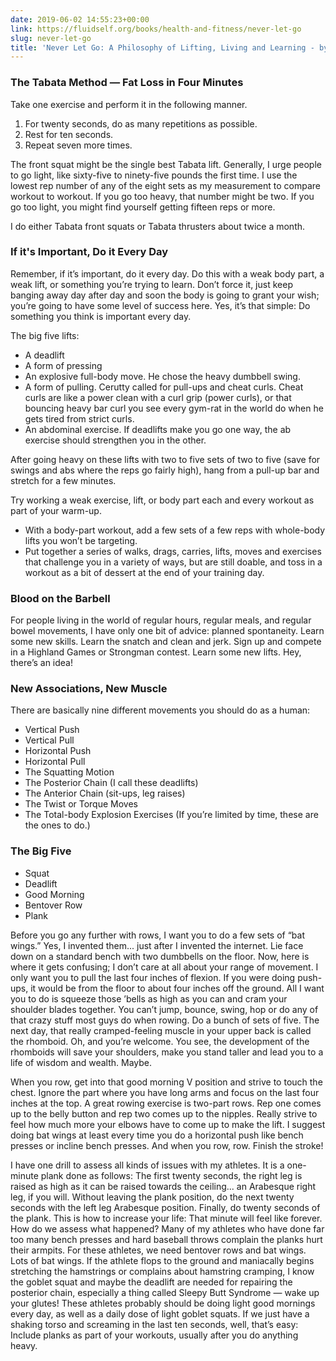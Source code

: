 ```yaml
---
date: 2019-06-02 14:55:23+00:00
link: https://fluidself.org/books/health-and-fitness/never-let-go
slug: never-let-go
title: 'Never Let Go: A Philosophy of Lifting, Living and Learning - by Dan John'
---
```


### The Tabata Method — Fat Loss in Four Minutes

Take one exercise and perform it in the following manner.  
1. For twenty seconds, do as many repetitions as possible.
2. Rest for ten seconds. 
3. Repeat seven more times.

The front squat might be the single best Tabata lift. Generally, I urge people to go light, like sixty-five to ninety-five pounds the first time. I use the lowest rep number of any of the eight sets as my measurement to compare workout to workout. If you go too heavy, that number might be two. If you go too light, you might find yourself getting fifteen reps or more.

I do either Tabata front squats or Tabata thrusters about twice a month.

### If it's Important, Do it Every Day

Remember, if it’s important, do it every day. Do this with a weak body part, a weak lift, or something you’re trying to learn. Don’t force it, just keep banging away day after day and soon the body is going to grant your wish; you’re going to have some level of success here. Yes, it’s that simple: Do something you think is important every day.

The big five lifts:  
- A deadlift
- A form of pressing
- An explosive full-body move. He chose the heavy dumbbell swing.
- A form of pulling. Cerutty called for pull-ups and cheat curls. Cheat curls are like a power clean with a curl grip (power curls), or that bouncing heavy bar curl you see every gym-rat in the world do when he gets tired from strict curls.
- An abdominal exercise. If deadlifts make you go one way, the ab exercise should strengthen you in the other.

After going heavy on these lifts with two to five sets of two to five (save for swings and abs where the reps go fairly high), hang from a pull-up bar and stretch for a few minutes.

Try working a weak exercise, lift, or body part each and every workout as part of your warm-up.  
- With a body-part workout, add a few sets of a few reps with whole-body lifts you won’t be targeting.
- Put together a series of walks, drags, carries, lifts, moves and exercises that challenge you in a variety of ways, but are still doable, and toss in a workout as a bit of dessert at the end of your training day.

### Blood on the Barbell

For people living in the world of regular hours, regular meals, and regular bowel movements, I have only one bit of advice: planned spontaneity. Learn some new skills. Learn the snatch and clean and jerk. Sign up and compete in a Highland Games or Strongman contest. Learn some new lifts. Hey, there’s an idea!

### New Associations, New Muscle

There are basically nine different movements you should do as a human:  
- Vertical Push
- Vertical Pull
- Horizontal Push
- Horizontal Pull
- The Squatting Motion
- The Posterior Chain (I call these deadlifts)
- The Anterior Chain (sit-ups, leg raises)
- The Twist or Torque Moves
- The Total-body Explosion Exercises (If you’re limited by time, these are the ones to do.)

### The Big Five

- Squat
- Deadlift
- Good Morning
- Bentover Row
- Plank

Before you go any further with rows, I want you to do a few sets of “bat wings.” Yes, I invented them... just after I invented the internet. Lie face down on a standard bench with two dumbbells on the floor. Now, here is where it gets confusing; I don’t care at all about your range of movement. I only want you to pull the last four inches of flexion. If you were doing push-ups, it would be from the floor to about four inches off the ground. All I want you to do is squeeze those ’bells as high as you can and cram your shoulder blades together. You can’t jump, bounce, swing, hop or do any of that crazy stuff most guys do when rowing. Do a bunch of sets of five. The next day, that really cramped-feeling muscle in your upper back is called the rhomboid. Oh, and you’re welcome. You see, the development of the rhomboids will save your shoulders, make you stand taller and lead you to a life of wisdom and wealth. Maybe.

When you row, get into that good morning V position and strive to touch the chest. Ignore the part where you have long arms and focus on the last four inches at the top. A great rowing exercise is two-part rows. Rep one comes up to the belly button and rep two comes up to the nipples. Really strive to feel how much more your elbows have to come up to make the lift. I suggest doing bat wings at least every time you do a horizontal push like bench presses or incline bench presses. And when you row, row. Finish the stroke!

I have one drill to assess all kinds of issues with my athletes. It is a one-minute plank done as follows: The first twenty seconds, the right leg is raised as high as it can be raised towards the ceiling... an Arabesque right leg, if you will. Without leaving the plank position, do the next twenty seconds with the left leg Arabesque position. Finally, do twenty seconds of the plank. This is how to increase your life: That minute will feel like forever. How do we assess what happened? Many of my athletes who have done far too many bench presses and hard baseball throws complain the planks hurt their armpits. For these athletes, we need bentover rows and bat wings. Lots of bat wings. If the athlete flops to the ground and maniacally begins stretching the hamstrings or complains about hamstring cramping, I know the goblet squat and maybe the deadlift are needed for repairing the posterior chain, especially a thing called Sleepy Butt Syndrome — wake up your glutes! These athletes probably should be doing light good mornings every day, as well as a daily dose of light goblet squats. If we just have a shaking torso and screaming in the last ten seconds, well, that’s easy: Include planks as part of your workouts, usually after you do anything heavy.

